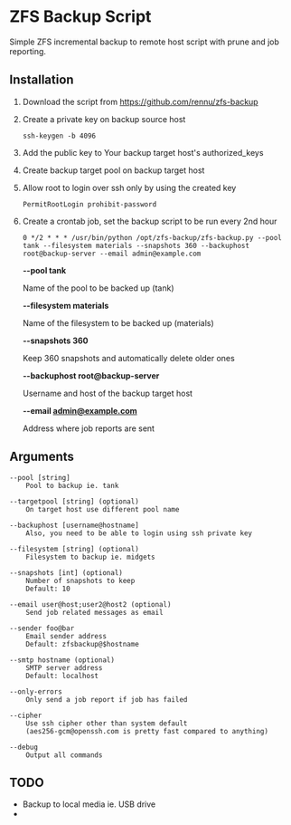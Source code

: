 # ZFS Backup Script

Simple ZFS incremental backup to remote host script with prune and job reporting.

## Installation
1. Download the script from https://github.com/rennu/zfs-backup
2. Create a private key on backup source host

    ```ssh-keygen -b 4096```
3. Add the public key to Your backup target host's authorized_keys
4. Create backup target pool on backup target host
5. Allow root to login over ssh only by using the created key

    ```PermitRootLogin prohibit-password```
6. Create a crontab job, set the backup script to be run every 2nd hour

    ```0 */2 * * * /usr/bin/python /opt/zfs-backup/zfs-backup.py --pool tank --filesystem materials --snapshots 360 --backuphost root@backup-server --email admin@example.com```

    **--pool tank**

    Name of the pool to be backed up (tank)


    **--filesystem materials**

    Name of the filesystem to be backed up (materials)

    **--snapshots 360**

    Keep 360 snapshots and automatically delete older ones

    **--backuphost root@backup-server**

    Username and host of the backup target host

    **--email admin@example.com**

    Address where job reports are sent


## Arguments
    --pool [string]
        Pool to backup ie. tank
    
    --targetpool [string] (optional)
        On target host use different pool name
    
    --backuphost [username@hostname]
        Also, you need to be able to login using ssh private key
    
    --filesystem [string] (optional)
        Filesystem to backup ie. midgets
    
    --snapshots [int] (optional)
        Number of snapshots to keep
        Default: 10
    
    --email user@host;user2@host2 (optional)
        Send job related messages as email
    
    --sender foo@bar
        Email sender address
        Default: zfsbackup@$hostname
    
    --smtp hostname (optional)
        SMTP server address
        Default: localhost
    
    --only-errors
        Only send a job report if job has failed

    --cipher
        Use ssh cipher other than system default
        (aes256-gcm@openssh.com is pretty fast compared to anything)
    
    --debug
        Output all commands
    
## TODO

* Backup to local media ie. USB drive
* 